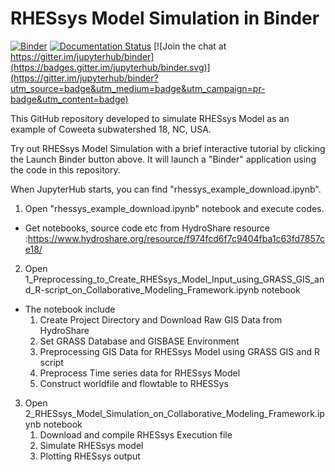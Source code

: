 # RHESsys Model Simulation in Binder

[![Binder](https://mybinder.org/badge_logo.svg)](https://mybinder.org/v2/gh/DavidChoi76/Binder_test.git/master)
[![Documentation Status](https://readthedocs.org/projects/mybinder/badge/?version=latest)](https://mybinder.readthedocs.io/en/latest/?badge=latest)
[![Join the chat at https://gitter.im/jupyterhub/binder](https://badges.gitter.im/jupyterhub/binder.svg)](https://gitter.im/jupyterhub/binder?utm_source=badge&utm_medium=badge&utm_campaign=pr-badge&utm_content=badge)

This GitHub repository developed to simulate RHESsys Model as an example of Coweeta subwatershed 18, NC, USA.

Try out RHESsys Model Simulation with a brief interactive tutorial by clicking the Launch Binder button above. It will launch a "Binder" application using the code in this repository.

When JupyterHub starts, you can find "rhessys_example_download.ipynb".
1) Open "rhessys_example_download.ipynb" notebook and execute codes.
 - Get notebooks, source code etc from HydroShare resource :https://www.hydroshare.org/resource/f974fcd6f7c9404fba1c63fd7857ce18/
2) Open 1_Preprocessing_to_Create_RHESsys_Model_Input_using_GRASS_GIS_and_R-script_on_Collaborative_Modeling_Framework.ipynb notebook
 - The notebook include
   1. Create Project Directory and Download Raw GIS Data from HydroShare
   2. Set GRASS Database and GISBASE Environment
   3. Preprocessing GIS Data for RHESsys Model using GRASS GIS and R script
   4. Preprocess Time series data for RHESsys Model
   5. Construct worldfile and flowtable to RHESSys

3) Open 2_RHESsys_Model_Simulation_on_Collaborative_Modeling_Framework.ipynb notebook
   1. Download and compile RHESsys Execution file
   2. Simulate RHESsys model
   3. Plotting RHESsys output
   
